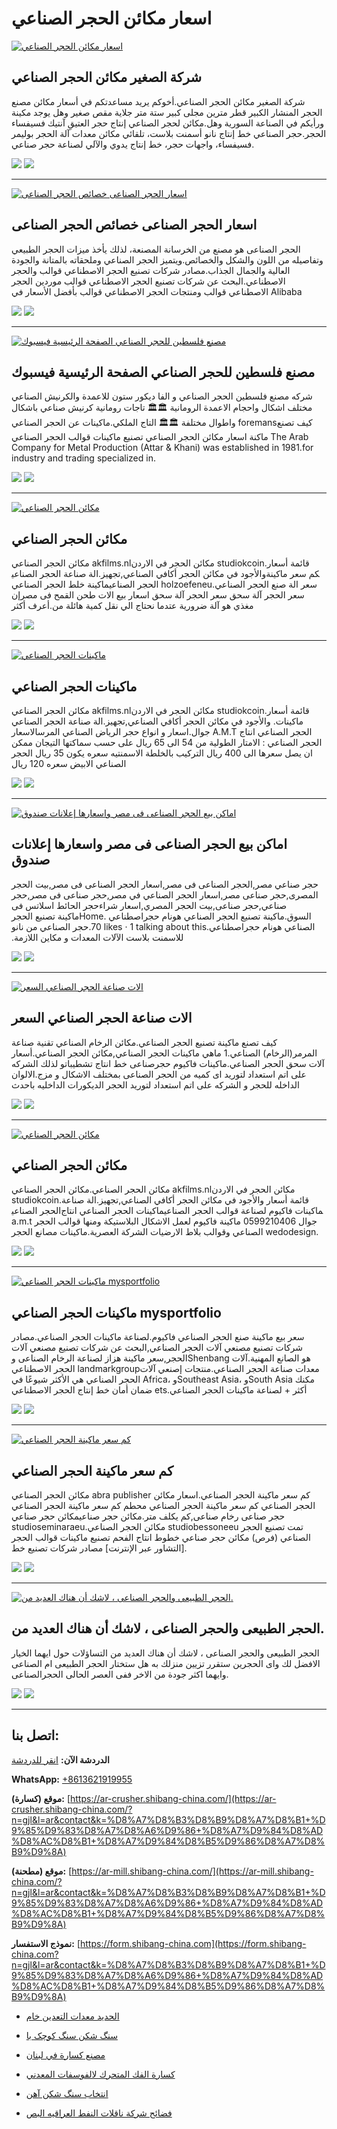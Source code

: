 # اسعار مكائن الحجر الصناعي

<a href="https://swt.shibang-china.com/?n=gjl&l=ar&img&k=%D8%A7%D8%B3%D8%B9%D8%A7%D8%B1+%D9%85%D9%83%D8%A7%D8%A6%D9%86+%D8%A7%D9%84%D8%AD%D8%AC%D8%B1+%D8%A7%D9%84%D8%B5%D9%86%D8%A7%D8%B9%D9%8A" target="_blank">![اسعار مكائن الحجر الصناعي](http://static.shibang-china.com/all-800x300/293.jpg)</a>

## شركة الصغير مكائن الحجر الصناعي
شركة الصغير مكائن الحجر الصناعي.أخوكم يريد مساعدتكم في أسعار مكائن مصنع الحجر المنشار الكبير قطر مترين مجلى كبير ستة متر جلاية مقص صغير وهل يوجد مكينة ورأيكم في الصناعة السورية وهل.مكائن لحجر الصناعي إنتاج حجر العتيقِ آنتيك فسيفساء الحجر.حجر الصناعي خط إنتاج نانو أسمنت بلاست، تلقائي مکائن معدات آلة الحجر بوليمر فسيفساء، واجهات حجر، خط إنتاج يدوي والآلي لصناعة حجر صناعي.


<a href="https://whatsapp.shibangsoft.com/WhatsApp.php" target="_blank" title="WhatsApp">![](http://static.shibang-china.com/icon/whatsapp.png)</a> <a href="https://swt.shibang-china.com/?n=gjl&l=ar&icon&k=%D8%A7%D8%B3%D8%B9%D8%A7%D8%B1+%D9%85%D9%83%D8%A7%D8%A6%D9%86+%D8%A7%D9%84%D8%AD%D8%AC%D8%B1+%D8%A7%D9%84%D8%B5%D9%86%D8%A7%D8%B9%D9%8A" target="_blank">![](http://static.shibang-china.com/icon/chat-ar.png)</a>

---

<a href="https://swt.shibang-china.com/?n=gjl&l=ar&img&k=%D8%A7%D8%B3%D8%B9%D8%A7%D8%B1+%D9%85%D9%83%D8%A7%D8%A6%D9%86+%D8%A7%D9%84%D8%AD%D8%AC%D8%B1+%D8%A7%D9%84%D8%B5%D9%86%D8%A7%D8%B9%D9%8A" target="_blank">![اسعار الحجر الصناعى خصائص الحجر الصناعى](http://static.shibang-china.com/all-800x300/1309.jpg)</a>

## اسعار الحجر الصناعى خصائص الحجر الصناعى
الحجر الصناعى هو مصنع من الخرسانة المصنعة، لذلك يأخذ ميزات الحجر الطبيعي وتفاصيله من اللون والشكل والخصائص.ويتميز الحجر الصناعي وملحقاته بالمتانة والجودة العالية والجمال الجذاب.مصادر شركات تصنيع الحجر الاصطناعي قوالب والحجر الاصطناعي.البحث عن شركات تصنيع الحجر الاصطناعي قوالب موردين الحجر الاصطناعي قوالب ومنتجات الحجر الاصطناعي قوالب بأفضل الأسعار في Alibaba


<a href="https://whatsapp.shibangsoft.com/WhatsApp.php" target="_blank" title="WhatsApp">![](http://static.shibang-china.com/icon/whatsapp.png)</a> <a href="https://swt.shibang-china.com/?n=gjl&l=ar&icon&k=%D8%A7%D8%B3%D8%B9%D8%A7%D8%B1+%D9%85%D9%83%D8%A7%D8%A6%D9%86+%D8%A7%D9%84%D8%AD%D8%AC%D8%B1+%D8%A7%D9%84%D8%B5%D9%86%D8%A7%D8%B9%D9%8A" target="_blank">![](http://static.shibang-china.com/icon/chat-ar.png)</a>

---

<a href="https://swt.shibang-china.com/?n=gjl&l=ar&img&k=%D8%A7%D8%B3%D8%B9%D8%A7%D8%B1+%D9%85%D9%83%D8%A7%D8%A6%D9%86+%D8%A7%D9%84%D8%AD%D8%AC%D8%B1+%D8%A7%D9%84%D8%B5%D9%86%D8%A7%D8%B9%D9%8A" target="_blank">![مصنع فلسطين للحجر الصناعي الصفحة الرئيسية فيسبوك](http://static.shibang-china.com/all-800x300/540.jpg)</a>

## مصنع فلسطين للحجر الصناعي الصفحة الرئيسية فيسبوك
شركه مصنع فلسطين الحجر الصناعي و الفا ديكور ستون للاعمدة والكرنيش الصناعي مختلف اشكال واحجام الاعمدة الرومانية 🏛🏛 تاجات رومانية كرنيش صناعي باشكال واطوال مختلفة 🏛🏛 التاج الملكي.ماكينات عن الحجر الصناعي foremansكيف تصنع ماكنة اسعار مكائن الحجر الصناعي تصنيع ماكينات قوالب الحجر الصناعي The Arab Company for Metal Production (Attar & Khani) was established in 1981.for industry and trading specialized in.


<a href="https://whatsapp.shibangsoft.com/WhatsApp.php" target="_blank" title="WhatsApp">![](http://static.shibang-china.com/icon/whatsapp.png)</a> <a href="https://swt.shibang-china.com/?n=gjl&l=ar&icon&k=%D8%A7%D8%B3%D8%B9%D8%A7%D8%B1+%D9%85%D9%83%D8%A7%D8%A6%D9%86+%D8%A7%D9%84%D8%AD%D8%AC%D8%B1+%D8%A7%D9%84%D8%B5%D9%86%D8%A7%D8%B9%D9%8A" target="_blank">![](http://static.shibang-china.com/icon/chat-ar.png)</a>

---

<a href="https://swt.shibang-china.com/?n=gjl&l=ar&img&k=%D8%A7%D8%B3%D8%B9%D8%A7%D8%B1+%D9%85%D9%83%D8%A7%D8%A6%D9%86+%D8%A7%D9%84%D8%AD%D8%AC%D8%B1+%D8%A7%D9%84%D8%B5%D9%86%D8%A7%D8%B9%D9%8A" target="_blank">![مكائن الحجر الصناعي](http://static.shibang-china.com/all-800x300/745.jpg)</a>

## مكائن الحجر الصناعي
مكائن الحجر الصناعي akfilms.nlمكائن الحجر في الاردن studiokcoin.قائمة أسعار والأجود في مكائن الحجر أكافي الصناعي,تجهيز.‫الة صناعة الحجر الصناعي‬‎كم سعر ماكينة الحجر الصناعيماكينة خلط الحجر الصناعي holzoefeneu.سعر الة صنع الحجر الصناعي سعر الحجر آلة سحق سعر الحجر آلة سحق اسعار بيع الات طحن القمح فى مصرإن مغذي هو آلة ضرورية عتدما نحتاج الي نقل كمية هائلة من.أعرف أكثر


<a href="https://whatsapp.shibangsoft.com/WhatsApp.php" target="_blank" title="WhatsApp">![](http://static.shibang-china.com/icon/whatsapp.png)</a> <a href="https://swt.shibang-china.com/?n=gjl&l=ar&icon&k=%D8%A7%D8%B3%D8%B9%D8%A7%D8%B1+%D9%85%D9%83%D8%A7%D8%A6%D9%86+%D8%A7%D9%84%D8%AD%D8%AC%D8%B1+%D8%A7%D9%84%D8%B5%D9%86%D8%A7%D8%B9%D9%8A" target="_blank">![](http://static.shibang-china.com/icon/chat-ar.png)</a>

---

<a href="https://swt.shibang-china.com/?n=gjl&l=ar&img&k=%D8%A7%D8%B3%D8%B9%D8%A7%D8%B1+%D9%85%D9%83%D8%A7%D8%A6%D9%86+%D8%A7%D9%84%D8%AD%D8%AC%D8%B1+%D8%A7%D9%84%D8%B5%D9%86%D8%A7%D8%B9%D9%8A" target="_blank">![ماكينات الحجر الصناعي](http://static.shibang-china.com/all-800x300/1435.jpg)</a>

## ماكينات الحجر الصناعي
مكائن الحجر الصناعي akfilms.nlمكائن الحجر في الاردن studiokcoin.قائمة أسعار والأجود في مكائن الحجر أكافي الصناعي,تجهيز.‫الة صناعة الحجر الصناعي‬‎ .‫ماكينات الحجر الصناعي انتاج A.M.T جوال.اسعار و انواع حجر الرياض الصناعي المرسالاسعار الحجر الصناعي : الامتار الطولية من 54 الى 65 ريال على حسب سماكتها التيجان ممكن ان يصل سعرها الى 400 ريال التركيب بالخلطة الاسمنتيه سعره يكون 35 ريال الحجر الصناعي الابيض سعره 120 ريال


<a href="https://whatsapp.shibangsoft.com/WhatsApp.php" target="_blank" title="WhatsApp">![](http://static.shibang-china.com/icon/whatsapp.png)</a> <a href="https://swt.shibang-china.com/?n=gjl&l=ar&icon&k=%D8%A7%D8%B3%D8%B9%D8%A7%D8%B1+%D9%85%D9%83%D8%A7%D8%A6%D9%86+%D8%A7%D9%84%D8%AD%D8%AC%D8%B1+%D8%A7%D9%84%D8%B5%D9%86%D8%A7%D8%B9%D9%8A" target="_blank">![](http://static.shibang-china.com/icon/chat-ar.png)</a>

---

<a href="https://swt.shibang-china.com/?n=gjl&l=ar&img&k=%D8%A7%D8%B3%D8%B9%D8%A7%D8%B1+%D9%85%D9%83%D8%A7%D8%A6%D9%86+%D8%A7%D9%84%D8%AD%D8%AC%D8%B1+%D8%A7%D9%84%D8%B5%D9%86%D8%A7%D8%B9%D9%8A" target="_blank">![اماكن بيع الحجر الصناعى فى مصر واسعارها إعلانات صندوق](http://static.shibang-china.com/all-800x300/579.jpg)</a>

## اماكن بيع الحجر الصناعى فى مصر واسعارها إعلانات صندوق
حجر صناعي مصر,الحجر الصناعى فى مصر,اسعار الحجر الصناعى فى مصر,بيت الحجر المصرى,حجر صناعى مصر,اسعار الحجر الصناعي في مصر,حجر صناعى فى مصر,حجر صناعي,حجر صناعى,بيت الحجر المصري,اسعار شراءحجر الحائط اسلاتس فى السوق.‫ماكينة تصنيع الحجر الصناعي هونام حجراصطناعي Home.‎ماكينة تصنيع الحجر الصناعي هونام حجراصطناعي‎.70 likes · 1 talking about this.‎حجر الصناعي من نانو للاسمنت بلاست الآلات المعدات و مکاین اللازمة.


<a href="https://whatsapp.shibangsoft.com/WhatsApp.php" target="_blank" title="WhatsApp">![](http://static.shibang-china.com/icon/whatsapp.png)</a> <a href="https://swt.shibang-china.com/?n=gjl&l=ar&icon&k=%D8%A7%D8%B3%D8%B9%D8%A7%D8%B1+%D9%85%D9%83%D8%A7%D8%A6%D9%86+%D8%A7%D9%84%D8%AD%D8%AC%D8%B1+%D8%A7%D9%84%D8%B5%D9%86%D8%A7%D8%B9%D9%8A" target="_blank">![](http://static.shibang-china.com/icon/chat-ar.png)</a>

---

<a href="https://swt.shibang-china.com/?n=gjl&l=ar&img&k=%D8%A7%D8%B3%D8%B9%D8%A7%D8%B1+%D9%85%D9%83%D8%A7%D8%A6%D9%86+%D8%A7%D9%84%D8%AD%D8%AC%D8%B1+%D8%A7%D9%84%D8%B5%D9%86%D8%A7%D8%B9%D9%8A" target="_blank">![الات صناعة الحجر الصناعي السعر](http://static.shibang-china.com/all-800x300/487.jpg)</a>

## الات صناعة الحجر الصناعي السعر
كيف تصنع ماكينة تصنيع الحجر الصناعي.مكائن الرخام الصناعي تقنية صناعة المرمر(الرخام) الصناعي.1 ماهي ماكينات الحجر الصناعي,مكائن الحجر الصناعي.أسعار آلات سحق الحجر الصناعي.ماكينات فاكيوم حجرصناعى خط انتاج تشطيباتو لذلك الشركه على اتم استعداد لتوريد اى كميه من الحجر الصناعى بمختلف الاشكال و مزج.الالوان الداخله للحجر و الشركه على اتم استعداد لتوريد الحجر الديكورات الداخليه باحدث


<a href="https://whatsapp.shibangsoft.com/WhatsApp.php" target="_blank" title="WhatsApp">![](http://static.shibang-china.com/icon/whatsapp.png)</a> <a href="https://swt.shibang-china.com/?n=gjl&l=ar&icon&k=%D8%A7%D8%B3%D8%B9%D8%A7%D8%B1+%D9%85%D9%83%D8%A7%D8%A6%D9%86+%D8%A7%D9%84%D8%AD%D8%AC%D8%B1+%D8%A7%D9%84%D8%B5%D9%86%D8%A7%D8%B9%D9%8A" target="_blank">![](http://static.shibang-china.com/icon/chat-ar.png)</a>

---

<a href="https://swt.shibang-china.com/?n=gjl&l=ar&img&k=%D8%A7%D8%B3%D8%B9%D8%A7%D8%B1+%D9%85%D9%83%D8%A7%D8%A6%D9%86+%D8%A7%D9%84%D8%AD%D8%AC%D8%B1+%D8%A7%D9%84%D8%B5%D9%86%D8%A7%D8%B9%D9%8A" target="_blank">![مكائن الحجر الصناعي](http://static.shibang-china.com/all-800x300/1339.jpg)</a>

## مكائن الحجر الصناعي
مكائن الحجر الصناعي.مكائن الحجر الصناعي akfilms.nlمكائن الحجر في الاردن studiokcoin.قائمة أسعار والأجود في مكائن الحجر أكافي الصناعي,تجهيز.‫الة صناعة الحجر الصناعي‬‎ماكينات فاكيوم لصناعة قوالب الحجر الصناعيماكينات الحجر الصناعي انتاج a.m.t جوال 0599210406 ماكينة فاكيوم لعمل الاشكال البلاستيكة ومنها قوالب الحجر الصناعي وقوالب بلاط الارضيات الشركة العصرية.ماكينات مصانع الحجر wedodesign.


<a href="https://whatsapp.shibangsoft.com/WhatsApp.php" target="_blank" title="WhatsApp">![](http://static.shibang-china.com/icon/whatsapp.png)</a> <a href="https://swt.shibang-china.com/?n=gjl&l=ar&icon&k=%D8%A7%D8%B3%D8%B9%D8%A7%D8%B1+%D9%85%D9%83%D8%A7%D8%A6%D9%86+%D8%A7%D9%84%D8%AD%D8%AC%D8%B1+%D8%A7%D9%84%D8%B5%D9%86%D8%A7%D8%B9%D9%8A" target="_blank">![](http://static.shibang-china.com/icon/chat-ar.png)</a>

---

<a href="https://swt.shibang-china.com/?n=gjl&l=ar&img&k=%D8%A7%D8%B3%D8%B9%D8%A7%D8%B1+%D9%85%D9%83%D8%A7%D8%A6%D9%86+%D8%A7%D9%84%D8%AD%D8%AC%D8%B1+%D8%A7%D9%84%D8%B5%D9%86%D8%A7%D8%B9%D9%8A" target="_blank">![ماكينات الحجر الصناعي mysportfolio](http://static.shibang-china.com/all-800x300/228.jpg)</a>

## ماكينات الحجر الصناعي mysportfolio
سعر بيع ماكينة صنع الحجر الصناعي فاكيوم.لصناعة ماكينات الحجر الصناعي.مصادر شركات تصنيع مصنعي آلات الحجر الصناعي,البحث عن شركات تصنيع مصنعي آلات الحجر,سعر ماكينة هزاز لصناعة الرخام الصناعى وShenbang هو الصانع المهنية.آلات الحجر الاصطناعي landmarkgroupمعدات صناعة الحجر الصناعي.منتجات إصنعي آلات الحجر الصناعي هي الأكثر شيوعًا في Africa، وSoutheast Asia، وSouth Asia مكنك ضمان أمان خط إنتاج الحجر الاصطناعي ets.أكثر + لصناعة ماكينات الحجر الصناعي


<a href="https://whatsapp.shibangsoft.com/WhatsApp.php" target="_blank" title="WhatsApp">![](http://static.shibang-china.com/icon/whatsapp.png)</a> <a href="https://swt.shibang-china.com/?n=gjl&l=ar&icon&k=%D8%A7%D8%B3%D8%B9%D8%A7%D8%B1+%D9%85%D9%83%D8%A7%D8%A6%D9%86+%D8%A7%D9%84%D8%AD%D8%AC%D8%B1+%D8%A7%D9%84%D8%B5%D9%86%D8%A7%D8%B9%D9%8A" target="_blank">![](http://static.shibang-china.com/icon/chat-ar.png)</a>

---

<a href="https://swt.shibang-china.com/?n=gjl&l=ar&img&k=%D8%A7%D8%B3%D8%B9%D8%A7%D8%B1+%D9%85%D9%83%D8%A7%D8%A6%D9%86+%D8%A7%D9%84%D8%AD%D8%AC%D8%B1+%D8%A7%D9%84%D8%B5%D9%86%D8%A7%D8%B9%D9%8A" target="_blank">![كم سعر ماكينة الحجر الصناعي](http://static.shibang-china.com/all-800x300/41.jpg)</a>

## كم سعر ماكينة الحجر الصناعي
مكائن الحجر الصناعي abra publisher كم سعر ماكينة الحجر الصناعي.اسعار مكائن الحجر الصناعي كم سعر ماكينة الحجر الصناعي محطم كم سعر ماكينة الحجر الصناعي حجر صناعى رخام صناعى,كم يكلف متر.مكائن حجر صناعيمكائن حجر صناعي studioseminaraeu.مكائن الحجر الصناعي studiobessoneeu تمت تصنيع الحجر الصناعي (فرص) مكائن حجر صناعي خطوط انتاج الفحم تصنيع ماكينات قوالب الحجر [التشاور عبر الإنترنت] مصادر شركات تصنيع خط.


<a href="https://whatsapp.shibangsoft.com/WhatsApp.php" target="_blank" title="WhatsApp">![](http://static.shibang-china.com/icon/whatsapp.png)</a> <a href="https://swt.shibang-china.com/?n=gjl&l=ar&icon&k=%D8%A7%D8%B3%D8%B9%D8%A7%D8%B1+%D9%85%D9%83%D8%A7%D8%A6%D9%86+%D8%A7%D9%84%D8%AD%D8%AC%D8%B1+%D8%A7%D9%84%D8%B5%D9%86%D8%A7%D8%B9%D9%8A" target="_blank">![](http://static.shibang-china.com/icon/chat-ar.png)</a>

---

<a href="https://swt.shibang-china.com/?n=gjl&l=ar&img&k=%D8%A7%D8%B3%D8%B9%D8%A7%D8%B1+%D9%85%D9%83%D8%A7%D8%A6%D9%86+%D8%A7%D9%84%D8%AD%D8%AC%D8%B1+%D8%A7%D9%84%D8%B5%D9%86%D8%A7%D8%B9%D9%8A" target="_blank">![الحجر الطبيعى والحجر الصناعى ، لاشك أن هناك العديد من.](http://static.shibang-china.com/all-800x300/1520.jpg)</a>

## الحجر الطبيعى والحجر الصناعى ، لاشك أن هناك العديد من.
الحجر الطبيعى والحجر الصناعى ، لاشك أن هناك العديد من التساؤلات حول ايهما الخيار الافضل لك واى الحجرين ستقرر تزيين منزلك به هل ستختار الحجر الطبيعى ام الصناعى وايهما اكثر جودة من الاخر ففى العصر الحالى الحجرالصناعى.

<a href="https://whatsapp.shibangsoft.com/WhatsApp.php" target="_blank" title="WhatsApp">![](http://static.shibang-china.com/icon/whatsapp.png)</a> <a href="https://swt.shibang-china.com/?n=gjl&l=ar&icon&k=%D8%A7%D8%B3%D8%B9%D8%A7%D8%B1+%D9%85%D9%83%D8%A7%D8%A6%D9%86+%D8%A7%D9%84%D8%AD%D8%AC%D8%B1+%D8%A7%D9%84%D8%B5%D9%86%D8%A7%D8%B9%D9%8A" target="_blank">![](http://static.shibang-china.com/icon/chat-ar.png)</a>

---
## اتصل بنا:

**الدردشة الآن:** [انقر للدردشة](https://swt.shibang-china.com?n=gjl&l=ar&contact&k=%D8%A7%D8%B3%D8%B9%D8%A7%D8%B1+%D9%85%D9%83%D8%A7%D8%A6%D9%86+%D8%A7%D9%84%D8%AD%D8%AC%D8%B1+%D8%A7%D9%84%D8%B5%D9%86%D8%A7%D8%B9%D9%8A)

**WhatsApp:**  [+8613621919955](https://whatsapp.shibangsoft.com/WhatsApp.php)

**موقع (كسارة):** [https://ar-crusher.shibang-china.com/](https://ar-crusher.shibang-china.com/?n=gjl&l=ar&contact&k=%D8%A7%D8%B3%D8%B9%D8%A7%D8%B1+%D9%85%D9%83%D8%A7%D8%A6%D9%86+%D8%A7%D9%84%D8%AD%D8%AC%D8%B1+%D8%A7%D9%84%D8%B5%D9%86%D8%A7%D8%B9%D9%8A)

**موقع (مطحنة):** [https://ar-mill.shibang-china.com/](https://ar-mill.shibang-china.com/?n=gjl&l=ar&contact&k=%D8%A7%D8%B3%D8%B9%D8%A7%D8%B1+%D9%85%D9%83%D8%A7%D8%A6%D9%86+%D8%A7%D9%84%D8%AD%D8%AC%D8%B1+%D8%A7%D9%84%D8%B5%D9%86%D8%A7%D8%B9%D9%8A)

**نموذج الاستفسار:** [https://form.shibang-china.com](https://form.shibang-china.com?n=gjl&l=ar&contact&k=%D8%A7%D8%B3%D8%B9%D8%A7%D8%B1+%D9%85%D9%83%D8%A7%D8%A6%D9%86+%D8%A7%D9%84%D8%AD%D8%AC%D8%B1+%D8%A7%D9%84%D8%B5%D9%86%D8%A7%D8%B9%D9%8A)

* [الحديد معدات التعدين خام](../36/%D8%A7%D9%84%D8%AD%D8%AF%D9%8A%D8%AF%20%D9%85%D8%B9%D8%AF%D8%A7%D8%AA%20%D8%A7%D9%84%D8%AA%D8%B9%D8%AF%D9%8A%D9%86%20%D8%AE%D8%A7%D9%85.md)

* [سنگ شکن سنگ کوچک با](../37/%D8%B3%D9%86%DA%AF%20%D8%B4%DA%A9%D9%86%20%D8%B3%D9%86%DA%AF%20%DA%A9%D9%88%DA%86%DA%A9%20%D8%A8%D8%A7.md)

* [مصنع كسارة في لبنان](../37/%D9%85%D8%B5%D9%86%D8%B9%20%D9%83%D8%B3%D8%A7%D8%B1%D8%A9%20%D9%81%D9%8A%20%D9%84%D8%A8%D9%86%D8%A7%D9%86.md)

* [كسارة الفك المتحرك لالفوسفات المعدني](../36/%D9%83%D8%B3%D8%A7%D8%B1%D8%A9%20%D8%A7%D9%84%D9%81%D9%83%20%D8%A7%D9%84%D9%85%D8%AA%D8%AD%D8%B1%D9%83%20%D9%84%D8%A7%D9%84%D9%81%D9%88%D8%B3%D9%81%D8%A7%D8%AA%20%D8%A7%D9%84%D9%85%D8%B9%D8%AF%D9%86%D9%8A.md)

* [انتخاب سنگ شکن آهن](../38/%D8%A7%D9%86%D8%AA%D8%AE%D8%A7%D8%A8%20%D8%B3%D9%86%DA%AF%20%D8%B4%DA%A9%D9%86%20%D8%A2%D9%87%D9%86.md)

* [فضائح شركة ناقلات النفط العراقيه البص](../36/%D9%81%D8%B6%D8%A7%D8%A6%D8%AD%20%D8%B4%D8%B1%D9%83%D8%A9%20%D9%86%D8%A7%D9%82%D9%84%D8%A7%D8%AA%20%D8%A7%D9%84%D9%86%D9%81%D8%B7%20%D8%A7%D9%84%D8%B9%D8%B1%D8%A7%D9%82%D9%8A%D9%87%20%D8%A7%D9%84%D8%A8%D8%B5.md)